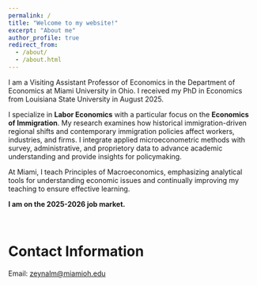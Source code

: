 ```yaml
---
permalink: /
title: "Welcome to my website!"
excerpt: "About me"
author_profile: true
redirect_from: 
  - /about/
  - /about.html
---
```


I am a Visiting Assistant Professor of Economics in the Department of Economics at Miami University in Ohio. I received my PhD in Economics from Louisiana State University in August 2025.

I specialize in **Labor Economics** with a particular focus on the **Economics of Immigration**. My research examines how historical immigration-driven regional shifts and contemporary immigration policies affect workers, industries, and firms. I integrate applied microeconometric methods with survey, administrative, and proprietory data to advance academic understanding and provide insights for policymaking.

At Miami, I teach Principles of Macroeconomics, emphasizing analytical tools for understanding economic issues and continually improving my teaching to ensure effective learning.

**I am on the 2025-2026 job market.**

<br> <!-- forces spacing between sections -->


Contact Information
======

Email: [zeynalm@miamioh.edu](mailto:zeynalm@miamioh.edu)
